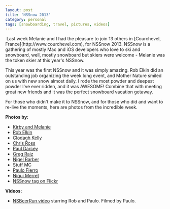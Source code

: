 ```yaml
---
layout: post
title: 'NSSnow 2013'
category: personal
tags: [snowboarding, travel, pictures, videos]
---
```

<img src="http://photos.thecave.com/Trips/Ski-and-Snowboard-Trips/NSSnow-2013/i-dq5gQjT/0/Th/IMG_1069-Th.jpg" alt="" border="0" class="alignleft" />
Last week Melanie and I had the pleasure to join 13 others in [Courchevel, France](http://www.courchevel.com), for NSSnow 2013. NSSnow is a gathering of mostly Mac and iOS developers who love to ski and snowboard, well, mostly snowboard but skiers were welcome - Melanie was the token skier at this year's NSSnow. 

This year was the first NSSnow and it was simply amazing. Rob Elkin did an outstanding job organizing the week long event, and Mother Nature smiled on us with new snow almost daily. I rode the most powder and deepest powder I've ever ridden, and it was AWESOME! Combine that with meeting great new friends and it was the perfect snowboard vacation getaway.

For those who didn't make it to NSSnow, and for those who did and want to re-live the moments, here are photos from the incredible week.

**Photos by:**

- [Kirby and Melanie](http://www.flickr.com/photos/kirbyturner/sets/72157632749826895/)
- [Rob Elkin](http://www.flickr.com/photos/robelkin/sets/72157632745757578/)
- [Clodagh Kelly](http://www.flickr.com/photos/clodagh/sets/72157632742930989/)
- [Chris Ross](http://www.flickr.com/photos/ctr/sets/72157632740072345/)
- [Paul Darcey](http://flickr.com/gp/44634982@N06/5r1giE/)
- [Greg Raiz](http://www.flickr.com/photos/26409938@N00/sets/72157632744849656/)
- [Nigel Barber](https://www.icloud.com/photostream/#A4GY8gBYGmFJfr)
- [Stuff MC](http://www.flickr.com/photos/stuffmc/sets/72157632691830865/)
- [Paulo Fierro](http://www.flickr.com/photos/paulofierro/sets/72157632781226252)
- [Niqui Merret](http://www.flickr.com/photos/niquimerret/sets/72157632800614896/)
- [NSSnow tag on Flickr](http://www.flickr.com/search/?q=nssnow&m=tags&ss=2&s=int)

**Videos:**

- [NSBeerRun video](http://vimeo.com/paulofierro/nsbeerrun) starring Rob and Paulo. Filmed by Paulo.

